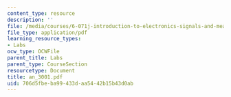 ```yaml
---
content_type: resource
description: ''
file: /media/courses/6-071j-introduction-to-electronics-signals-and-measurement-spring-2006/706d5fbeba99433daa5442b15b43d0ab_an_3001.pdf
file_type: application/pdf
learning_resource_types:
- Labs
ocw_type: OCWFile
parent_title: Labs
parent_type: CourseSection
resourcetype: Document
title: an_3001.pdf
uid: 706d5fbe-ba99-433d-aa54-42b15b43d0ab
---
```

